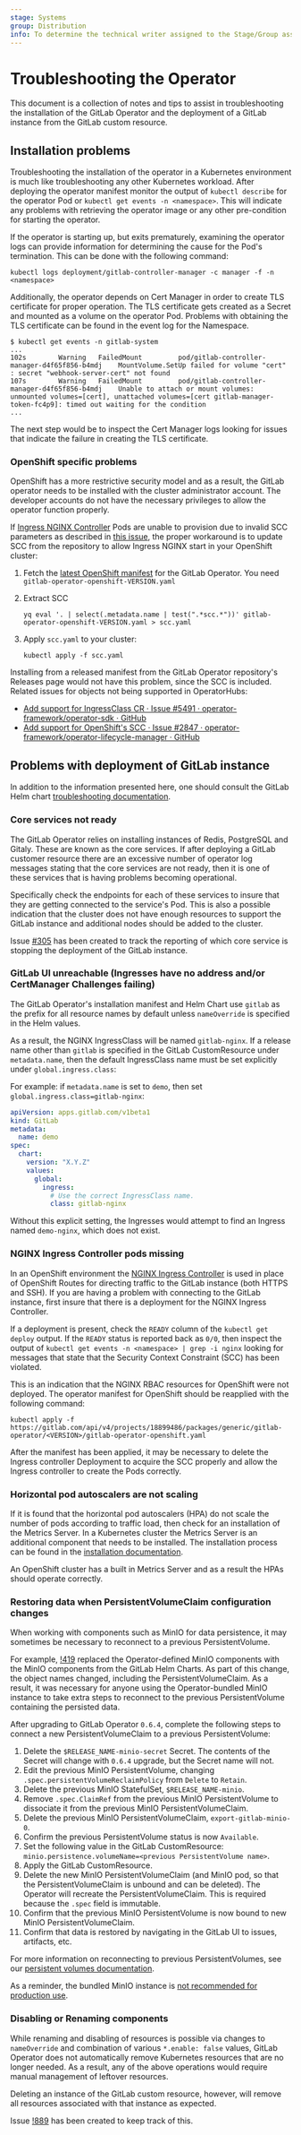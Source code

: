```yaml
---
stage: Systems
group: Distribution
info: To determine the technical writer assigned to the Stage/Group associated with this page, see https://about.gitlab.com/handbook/product/ux/technical-writing/#assignments
---
```


# Troubleshooting the Operator

This document is a collection of notes and tips to assist in troubleshooting
the installation of the GitLab Operator and the deployment of a GitLab
instance from the GitLab custom resource.

## Installation problems

Troubleshooting the installation of the operator in a Kubernetes environment
is much like troubleshooting any other Kubernetes workload. After deploying
the operator manifest monitor the output of `kubectl describe` for the
operator Pod or `kubectl get events -n <namespace>`. This will indicate any
problems with retrieving the operator image or any other pre-condition for
starting the operator.

If the operator is starting up, but exits prematurely, examining the operator
logs can provide information for determining the cause for the Pod's
termination. This can be done with the following command:

```shell
kubectl logs deployment/gitlab-controller-manager -c manager -f -n <namespace>
```

Additionally, the operator depends on Cert Manager in order to create TLS
certificate for proper operation. The TLS certificate gets created as a
Secret and mounted as a volume on the operator Pod. Problems with obtaining
the TLS certificate can be found in the event log for the Namespace.

```shell
$ kubectl get events -n gitlab-system
...
102s        Warning   FailedMount         pod/gitlab-controller-manager-d4f65f856-b4mdj    MountVolume.SetUp failed for volume "cert" : secret "webhook-server-cert" not found
107s        Warning   FailedMount         pod/gitlab-controller-manager-d4f65f856-b4mdj    Unable to attach or mount volumes: unmounted volumes=[cert], unattached volumes=[cert gitlab-manager-token-fc4p9]: timed out waiting for the condition
...
```

The next step would be to inspect the Cert Manager logs looking for issues
that indicate the failure in creating the TLS certificate.

### OpenShift specific problems

OpenShift has a more restrictive security model and as a result, the GitLab
operator needs to be installed with the cluster administrator account. The
developer accounts do not have the necessary privileges to allow the operator
function properly.

If [Ingress NGINX Controller](https://github.com/kubernetes/ingress-nginx) Pods are unable to provision due to invalid SCC parameters as described in [this issue](https://gitlab.com/gitlab-org/cloud-native/gitlab-operator/-/issues/762), the proper workaround is to update SCC from the repository to allow Ingress NGINX start in your OpenShift cluster:
      
1. Fetch the [latest OpenShift manifest](https://gitlab.com/gitlab-org/cloud-native/gitlab-operator/-/releases) for the GitLab Operator. You need `gitlab-operator-openshift-VERSION.yaml`
1. Extract SCC

   ```shell
   yq eval '. | select(.metadata.name | test(".*scc.*"))' gitlab-operator-openshift-VERSION.yaml > scc.yaml
   ```

1. Apply `scc.yaml` to your cluster:

   ```shell
   kubectl apply -f scc.yaml
   ```

Installing from a released manifest from the GitLab Operator repository's Releases page would not have this problem, since the SCC is included.
Related issues for objects not being supported in OperatorHubs:

- [Add support for IngressClass CR · Issue #5491 · operator-framework/operator-sdk · GitHub](https://github.com/operator-framework/operator-sdk/issues/5491)
- [Add support for OpenShift's SCC · Issue #2847 · operator-framework/operator-lifecycle-manager · GitHub](https://github.com/operator-framework/operator-lifecycle-manager/issues/2847)

## Problems with deployment of GitLab instance

In addition to the information presented here, one should consult the
GitLab Helm chart [troubleshooting documentation](https://docs.gitlab.com/charts/troubleshooting/index.html).

### Core services not ready

The GitLab Operator relies on installing instances of Redis, PostgreSQL and
Gitaly. These are known as the core services. If after deploying a GitLab
customer resource there are an excessive number of operator log messages
stating that the core services are not ready, then it is one of these
services that is having problems becoming operational.

Specifically check the endpoints for each of these services to insure that
they are getting connected to the service's Pod. This is also a possible
indication that the cluster does not have enough resources to support the
GitLab instance and additional nodes should be added to the cluster.

Issue [#305](https://gitlab.com/gitlab-org/cloud-native/gitlab-operator/-/issues/305)
has been created to track the reporting of which core service is stopping
the deployment of the GitLab instance.

### GitLab UI unreachable (Ingresses have no address and/or CertManager Challenges failing)

The GitLab Operator's installation manifest and Helm Chart use `gitlab` as the prefix
for all resource names by default unless `nameOverride` is specified in the Helm values.

As a result, the NGINX IngressClass will be named `gitlab-nginx`. If a release name other than
`gitlab` is specified in the GitLab CustomResource under `metadata.name`, then the default
IngressClass name must be set explicitly under `global.ingress.class`:

For example: if `metadata.name` is set to `demo`, then set `global.ingress.class=gitlab-nginx`:

```yaml
apiVersion: apps.gitlab.com/v1beta1
kind: GitLab
metadata:
  name: demo
spec:
  chart:
    version: "X.Y.Z"
    values:
      global:
        ingress:
          # Use the correct IngressClass name.
          class: gitlab-nginx
```

Without this explicit setting, the Ingresses would attempt to find an Ingress named
`demo-nginx`, which does not exist.

### NGINX Ingress Controller pods missing

In an OpenShift environment the
[NGINX Ingress Controller](https://kubernetes.github.io/ingress-nginx/)
is used in place of OpenShift Routes for directing traffic to the GitLab
instance (both HTTPS and SSH). If you are having a problem with connecting
to the GitLab instance, first insure that there is a deployment for the
NGINX Ingress Controller.

If a deployment is present, check the `READY` column of the
`kubectl get deploy` output. If the `READY` status is reported back as
`0/0`, then inspect the output of
`kubectl get events -n <namespace> | grep -i nginx` looking for messages
that state that the Security Context Constraint (SCC) has been violated.

This is an indication that the NGINX RBAC resources for OpenShift were
not deployed. The operator manifest for OpenShift should be reapplied with
the following command:

```shell
kubectl apply -f https://gitlab.com/api/v4/projects/18899486/packages/generic/gitlab-operator/<VERSION>/gitlab-operator-openshift.yaml
```

After the manifest has been applied, it may be necessary to delete the
Ingress controller Deployment to acquire the SCC properly and allow the
Ingress controller to create the Pods correctly.

### Horizontal pod autoscalers are not scaling

If it is found that the horizontal pod autoscalers (HPA) do not scale the
number of pods according to traffic load, then check for an installation
of the Metrics Server. In a Kubernetes cluster the Metrics Server is an
additional component that needs to be installed. The installation process
can be found in the [installation documentation](installation.md#metrics).

An OpenShift cluster has a built in Metrics Server and as a result the
HPAs should operate correctly.

### Restoring data when PersistentVolumeClaim configuration changes

When working with components such as MinIO for data persistence, it may sometimes be necessary to reconnect
to a previous PersistentVolume.

For example, [!419](https://gitlab.com/gitlab-org/cloud-native/gitlab-operator/-/merge_requests/419)
replaced the Operator-defined MinIO components with the MinIO components from the GitLab Helm Charts. As part of
this change, the object names changed, including the PersistentVolumeClaim. As a result, it was necessary for anyone
using the Operator-bundled MinIO instance to take extra steps to reconnect to the previous PersistentVolume containing
the persisted data.

After upgrading to GitLab Operator `0.6.4`, complete the following steps to connect a new PersistentVolumeClaim to a previous PersistentVolume:

1. Delete the `$RELEASE_NAME-minio-secret` Secret. The contents of the Secret will change with `0.6.4` upgrade, but the Secret name will not.
1. Edit the previous MinIO PersistentVolume, changing `.spec.persistentVolumeReclaimPolicy` from `Delete` to `Retain`.
1. Delete the previous MinIO StatefulSet, `$RELEASE_NAME-minio`.
1. Remove `.spec.ClaimRef` from the previous MinIO PersistentVolume to dissociate it from the previous MinIO PersistentVolumeClaim.
1. Delete the previous MinIO PersistentVolumeClaim, `export-gitlab-minio-0`.
1. Confirm the previous PersistentVolume status is now `Available`.
1. Set the following value in the GitLab CustomResource: `minio.persistence.volumeName=<previous PersistentVolume name>`.
1. Apply the GitLab CustomResource.
1. Delete the new MinIO PersistentVolumeClaim (and MinIO pod, so that the PersistentVolumeClaim is unbound and can be deleted). The Operator will recreate
   the PersistentVolumeClaim. This is required because the `.spec` field is immutable.
1. Confirm that the previous MinIO PersistentVolume is now bound to new MinIO PersistentVolumeClaim.
1. Confirm that data is restored by navigating in the GitLab UI to issues, artifacts, etc.

For more information on reconnecting to previous PersistentVolumes, see our
[persistent volumes documentation](https://docs.gitlab.com/charts/advanced/persistent-volumes/).

As a reminder, the bundled MinIO instance is [not recommended for production use](https://docs.gitlab.com/charts/charts/minio/#enable-the-sub-chart).

### Disabling or Renaming components

While renaming and disabling of resources is possible via changes to `nameOverride` and combination of various `*.enable: false` values, GitLab Operator does not automatically remove Kubernetes resources that are no longer needed. As
a result, any of the above operations would require manual
management of leftover resources.

Deleting an instance of the GitLab custom resource, however, will remove all resources associated with that
instance as expected.

Issue [!889](https://gitlab.com/gitlab-org/cloud-native/gitlab-operator/-/issues/889) has been
created to keep track of this.
